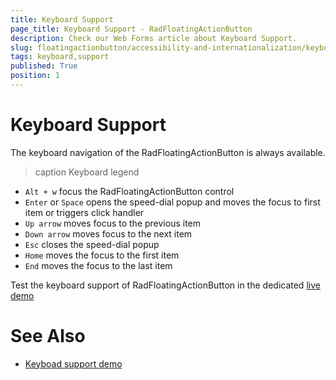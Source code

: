 ```yaml
---
title: Keyboard Support
page_title: Keyboard Support - RadFloatingActionButton
description: Check our Web Forms article about Keyboard Support.
slug: floatingactionbutton/accessibility-and-internationalization/keyboard-support
tags: keyboard,support
published: True
position: 1
---
```


# Keyboard Support

The keyboard navigation of the RadFloatingActionButton is always available.

>caption Keyboard legend

 - `Alt + w` focus the RadFloatingActionButton control
 - `Enter` or `Space` opens the speed-dial popup and moves the focus to first item or triggers click handler
 - `Up arrow` moves focus to the previous item
 - `Down arrow` moves focus to the next item
 - `Esc` closes the speed-dial popup
 - `Home` moves the focus to the first item
 - `End` moves the focus to the last item

Test the keyboard support of RadFloatingActionButton in the dedicated [live demo](https://demos.telerik.com/aspnet-ajax/floatingactionbutton/keyboardnavigation/defaultcs.aspx)


# See Also

 * [Keyboad support demo](https://demos.telerik.com/aspnet-ajax/floatingactionbutton/keyboardnavigation/defaultcs.aspx)
 


